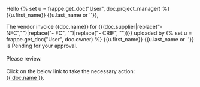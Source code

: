 <p>Hello {% set u = frappe.get_doc("User", doc.project_manager) %} {{u.first_name}} {{u.last_name or ''}}, <br></p>

<p>The vendor invoice {{doc.name}} for {{(doc.supplier|replace("- NFC","")|replace("- FC", "")|replace("- CRIF", ""))}} uploaded by {% set u = frappe.get_doc("User", doc.owner) %} {{u.first_name}} {{u.last_name or ''}}  is Pending for your approval.<br><br>
Please review.<br><br>
Click on the below link to take the necessary action:<br>
<a href="{{ frappe.utils.get_url_to_form('Vendor Invoice', doc.name) }}">{{ doc.name }}</a>.<br></p></p>
